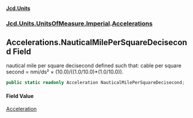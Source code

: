 #### [Jcd.Units](index 'index')
### [Jcd.Units.UnitsOfMeasure.Imperial](Jcd.Units.UnitsOfMeasure.Imperial 'Jcd.Units.UnitsOfMeasure.Imperial').[Accelerations](Accelerations 'Jcd.Units.UnitsOfMeasure.Imperial.Accelerations')

## Accelerations.NauticalMilePerSquareDecisecond Field

nautical mile per square decisecond defined such that: cable per square second = nmi/ds² ×
(10.0)/((1.0/10.0)*(1.0/10.0)).

```csharp
public static readonly Acceleration NauticalMilePerSquareDecisecond;
```

#### Field Value
[Acceleration](Acceleration 'Jcd.Units.UnitTypes.Acceleration')
